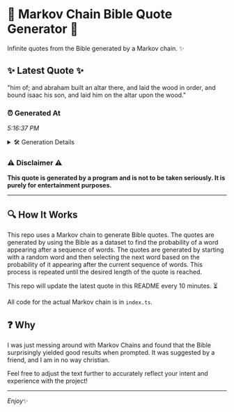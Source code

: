 # 📖 Markov Chain Bible Quote Generator 📖

Infinite quotes from the Bible generated by a Markov chain. ✨

## ✨ Latest Quote ✨
"him of; and abraham built an altar there, and laid the wood in order, and bound isaac his son, and laid him on the altar upon the wood."

### ⏰ Generated At
*5:16:37 PM*

<details>
    <summary>🛠️ Generation Details</summary>
    <p>
        <strong>🌱 Seed:</strong> him<br>
        <strong>🔄 Iterations:</strong> 27<br>
        <strong>📜 Context History:</strong><br>[ him ]: of;<br>[ him, of; ]: and<br>[ him, of;, and ]: abraham<br>[ him, of;, and, abraham ]: built<br>[ him, of;, and, abraham, built ]: an<br>[ him, of;, and, abraham, built, an ]: altar<br>[ of;, and, abraham, built, an, altar ]: there,<br>[ and, abraham, built, an, altar, there, ]: and<br>[ abraham, built, an, altar, there,, and ]: laid<br>[ built, an, altar, there,, and, laid ]: the<br>[ an, altar, there,, and, laid, the ]: wood<br>[ altar, there,, and, laid, the, wood ]: in<br>[ there,, and, laid, the, wood, in ]: order,<br>[ and, laid, the, wood, in, order, ]: and<br>[ laid, the, wood, in, order,, and ]: bound<br>[ the, wood, in, order,, and, bound ]: isaac<br>[ wood, in, order,, and, bound, isaac ]: his<br>[ in, order,, and, bound, isaac, his ]: son,<br>[ order,, and, bound, isaac, his, son, ]: and<br>[ and, bound, isaac, his, son,, and ]: laid<br>[ bound, isaac, his, son,, and, laid ]: him<br>[ isaac, his, son,, and, laid, him ]: on<br>[ his, son,, and, laid, him, on ]: the<br>[ son,, and, laid, him, on, the ]: altar<br>[ and, laid, him, on, the, altar ]: upon<br>[ laid, him, on, the, altar, upon ]: the<br>[ him, on, the, altar, upon, the ]: wood.<br>
    </p>
</details>

### ⚠️ Disclaimer ⚠️
**This quote is generated by a program and is not to be taken seriously. It is purely for entertainment purposes.**

---

## 🔍 How It Works

This repo uses a Markov chain to generate Bible quotes. The quotes are generated by using the Bible as a dataset to find the probability of a word appearing after a sequence of words. The quotes are generated by starting with a random word and then selecting the next word based on the probability of it appearing after the current sequence of words. This process is repeated until the desired length of the quote is reached.

This repo will update the latest quote in this README every 10 minutes. ⏳

All code for the actual Markov chain is in `index.ts`.

## ❓ Why

I was just messing around with Markov Chains and found that the Bible surprisingly yielded good results when prompted. 
It was suggested by a friend, and I am in no way christian.

Feel free to adjust the text further to accurately reflect your intent and experience with the project!

---

*Enjoy*✨
